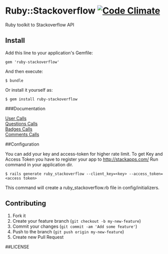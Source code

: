 # Ruby::Stackoverflow [![Code Climate](https://codeclimate.com/github/raysrashmi/ruby-stackoverflow.png)](https://codeclimate.com/github/raysrashmi/ruby-stackoverflow)

Ruby toolkit to Stackoverflow API 

## Install

Add this line to your application's Gemfile:

    gem 'ruby-stackoverflow'

And then execute:

    $ bundle

Or install it yourself as:

    $ gem install ruby-stackoverflow

###Documentation

<a href='https://github.com/raysrashmi/ruby-stackoverflow/wiki/Users-calls'>User Calls</a>
<br/>
<a href='https://github.com/raysrashmi/ruby-stackoverflow/wiki/Questions-Calls'>Questions Calls</a>
<br/>
<a href='https://github.com/raysrashmi/ruby-stackoverflow/wiki/Badges-calls'>Badges Calls</a>
<br/>
<a href='https://github.com/raysrashmi/ruby-stackoverflow/wiki/Comments-calls'>Comments Calls</a>
<br/>

##Configuration

You can add your key and access-token for higher rate limit.
To get Key and Access Token you have to register your app to http://stackapps.com/
Run command in your application dir.

    $ rails generate ruby_stackoverflow --client_key=<key> --access_token=<access token>

This command will create a ruby_stackoverflow.rb file in config/initializers.

## Contributing

1. Fork it
2. Create your feature branch (`git checkout -b my-new-feature`)
3. Commit your changes (`git commit -am 'Add some feature'`)
4. Push to the branch (`git push origin my-new-feature`)
5. Create new Pull Request

##LICENSE

